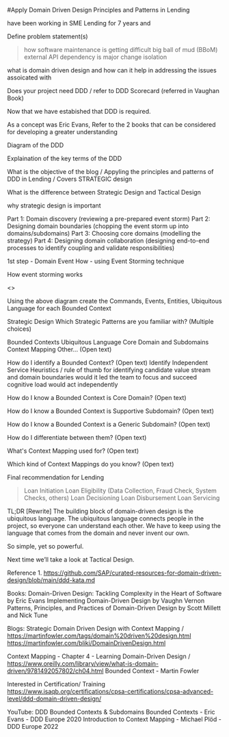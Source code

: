 #Apply Domain Driven Design Principles and Patterns in Lending

have been working in SME Lending for 7 years and 

Define problem statement(s) 
> how software maintenance is getting difficult
> big ball of mud (BBoM)
> external API dependency is major change
> isolation 

what is domain driven design and how can it help in addressing the issues assoicated with 

Does your project need DDD / refer to DDD Scorecard (referred in Vaughan Book)

Now that we have estabished that DDD is required. 

As a concept was Eric Evans, Refer to the 2 books that can be considered for developing a greater understanding 

Diagram of the DDD

Explaination of the key terms of the DDD 

What is the objective of the blog / Appyling the principles and patterns of DDD in Lending / Covers STRATEGIC design

What is the difference between Strategic Design and Tactical Design 

why strategic design is important 


Part 1: Domain discovery
(reviewing a pre-prepared event storm)
Part 2: Designing domain boundaries
(chopping the event storm up into domains/subdomains)
Part 3: Choosing core domains
(modelling the strategy)
Part 4: Designing domain collaboration
(designing end-to-end processes to identify coupling and validate responsibilities)

1st step - Domain Event 
How - using Event Storming technique

How event storming works

<<Create the diagram >>



Using the above diagram create the Commands, Events, Entities, Ubiquitous Language for each Bounded Context 


Strategic Design
Which Strategic Patterns are you familiar with? (Multiple choices)

 Bounded Contexts
 Ubiquitous Language
 Core Domain and Subdomains
 Context Mapping
 Other... (Open text)

 
How do I identify a Bounded Context? (Open text)
Identify Independent Service Heuristics / rule of thumb for identifying candidate value stream and domain boundaries
would it led the team to focus and succeed
cognitive load
would act independently 

How do I know a Bounded Context is Core Domain? (Open text)

How do I know a Bounded Context is Supportive Subdomain? (Open text)

How do I know a Bounded Context is a Generic Subdomain? (Open text)

How do I differentiate between them? (Open text)

What's Context Mapping used for? (Open text)

Which kind of Context Mappings do you know? (Open text)

Final recommendation for 
Lending
> Loan Initiation
> Loan Eligibility (Data Collection, Fraud Check, System Checks, others)
> Loan Decisioning
> Loan Disbursement
> Loan Servicing
> 
TL;DR [Rewrite]
The building block of domain-driven design is the ubiquitous language. The ubiquitous language connects people in the project, so everyone can understand each other. We have to keep using the language that comes from the domain and never invent our own.

So simple, yet so powerful.

Next time we’ll take a look at Tactical Design.

Reference 
1. 
https://github.com/SAP/curated-resources-for-domain-driven-design/blob/main/ddd-kata.md

Books:
Domain-Driven Design: Tackling Complexity in the Heart of Software by Eric Evans
Implementing Domain-Driven Design by Vaughn Vernon
Patterns, Principles, and Practices of Domain-Driven Design by Scott Millett and Nick Tune

Blogs:
Strategic Domain Driven Design with Context Mapping / 
https://martinfowler.com/tags/domain%20driven%20design.html
https://martinfowler.com/bliki/DomainDrivenDesign.html

Context Mapping - Chapter 4 - Learning Domain-Driven Design / https://www.oreilly.com/library/view/what-is-domain-driven/9781492057802/ch04.html
Bounded Context - Martin Fowler

Interested in Certification/ Training 
https://www.isaqb.org/certifications/cpsa-certifications/cpsa-advanced-level/ddd-domain-driven-design/

YouTube:
DDD Bounded Contexts & Subdomains
Bounded Contexts - Eric Evans - DDD Europe 2020
Introduction to Context Mapping - Michael Plöd - DDD Europe 2022


